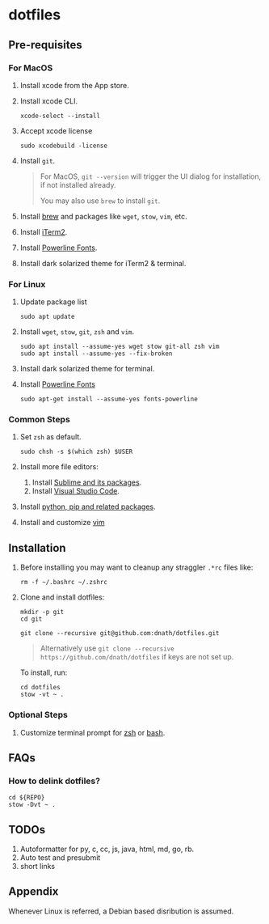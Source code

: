 # dotfiles

## Pre-requisites

### For MacOS

1. Install xcode from the App store.
2. Install xcode CLI.

    ```shell
    xcode-select --install
    ```
3. Accept xcode license

    ```shell
    sudo xcodebuild -license
    ```

4. Install `git`.

   > For MacOS, `git --version` will trigger the UI dialog for installation, if
   > not installed already.
   >
   > You may also use `brew` to install `git`.

5. Install [brew](/doc/brew_setup.md) and packages like `wget`, `stow`, `vim`,
   etc.
6. Install [iTerm2](https://iterm2.com/downloads.html).
7. Install [Powerline Fonts](https://github.com/powerline/fonts).
8. Install dark solarized theme for iTerm2 & terminal.

### For Linux

1. Update package list

    ```shell
    sudo apt update
    ```

2. Install `wget`, `stow`, `git`, `zsh` and `vim`.

    ```shell
    sudo apt install --assume-yes wget stow git-all zsh vim
    sudo apt install --assume-yes --fix-broken
    ```

3. Install dark solarized theme for terminal.
4. Install [Powerline Fonts](https://github.com/powerline/fonts)

    ```shell
    sudo apt-get install --assume-yes fonts-powerline
    ```

### Common Steps

1. Set `zsh` as default.

    ```shell
    sudo chsh -s $(which zsh) $USER
    ```

2. Install more file editors:
   1. Install [Sublime and its packages](/doc/sublime_setup.md).
   2. Install [Visual Studio Code](/doc/visual_studio_code_setup.md).

3. Install [python, pip and related packages](/doc/python_setup.md).
4. Install and customize [vim](/doc/vim_setup.md)

## Installation

1. Before installing you may want to cleanup any straggler `.*rc` files like:

    ```shell
    rm -f ~/.bashrc ~/.zshrc
    ```

2. Clone and install dotfiles:

    ```shell
    mkdir -p git
    cd git

    git clone --recursive git@github.com:dnath/dotfiles.git
    ```

    > Alternatively use
    > `git clone --recursive  https://github.com/dnath/dotfiles` if keys are
    > not set up.

    To install, run:

    ```shell
    cd dotfiles
    stow -vt ~ .
    ```

### Optional Steps

1. Customize terminal prompt for [zsh](/ohmyzsh_more/agnoster_mod.zsh-theme)
   or [bash](.bash/prompt.bash).

## FAQs

### How to delink dotfiles?

```shell
cd ${REPO}
stow -Dvt ~ .
```

## TODOs

1. Autoformatter for py, c, cc, js, java, html, md, go, rb.
2. Auto test and presubmit
3. short links

## Appendix

Whenever Linux is referred, a Debian based disribution is assumed.
